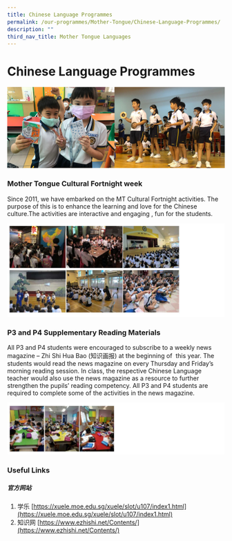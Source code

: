 ```yaml
---
title: Chinese Language Programmes
permalink: /our-programmes/Mother-Tongue/Chinese-Language-Programmes/
description: ""
third_nav_title: Mother Tongue Languages
---
```

# **Chinese Language Programmes**

![](/images/Info%20Pic/cl.png)

### Mother Tongue Cultural Fortnight week

Since 2011, we have embarked on the MT Cultural Fortnight activities. The purpose of this is to enhance the learning and love for the Chinese culture.The activities are interactive and engaging , fun for the students.

![](/images/CL1.jpg)

### P3 and P4 Supplementary Reading Materials

All P3 and P4 students were encouraged to subscribe to a weekly news magazine – Zhi Shi Hua Bao (知识画报) at the beginning of  this year. The students would read the news magazine on every Thursday and Friday’s morning reading session. In class, the respective Chinese Language teacher would also use the news magazine as a resource to further strengthen the pupils’ reading competency. All P3 and P4 students are required to complete some of the activities in the news magazine.

![](/images/CL2.jpg)

### Useful Links

##### 官方网站

1.  学乐 [https://xuele.moe.edu.sg/xuele/slot/u107/index1.html](https://xuele.moe.edu.sg/xuele/slot/u107/index1.html)
2.  知识网 [https://www.ezhishi.net/Contents/](https://www.ezhishi.net/Contents/)
